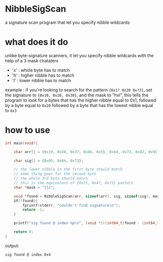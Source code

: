 # NibbleSigScan
a signature scan program that let you specify nibble wildcards

# what does it do

unlike byte-signature scanners, it let you specify nibble wildcards with the help of a 3 mask chataters

  - 'x' : whole byte has to match
  - 'h' : higher nibble has to match
  - 'l' : lower nibble has to match

example : if you're looking to search for the pattern `{0x1? 0x20 0x?3}`, set the signature to `{0x10, 0x20, 0x30}`, and the mask to "hxl", this tells the program to look for a bytes that has the higher nibble equal to 0x1, followed by a byte equal to `0x20` followed by a byte that has the lowest nibble equal to `0x3`

# how to use

```c
int main(void){

	char arr[] = {0x19, 0x28, 0x37, 0x46, 0x55, 0x64, 0x73, 0x82, 0x91, 0x00};

	char sig[] = {0x05, 0x04, 0x73};

	// the lower nibble in the first byte should match
	// same thing goes for the second byte
	// the whole 3rd byte should match
	// this is the equivalent of {0x?5, 0x4?, 0x73} pattern
	char *mask = "llx";

	void *found = NibbleSigScan(arr, sizeof(arr), sig, sizeof(sig), mask, strlen(mask));
	if(!found){
		fprintf(stderr, "couldn't find signature\n");
		return -1;
	}

	printf("sig found @ index %p\n", (void *)((int64_t)found - (int64_t)arr));

	return 0;
}
```

output:
```
sig found @ index 0x4
```

